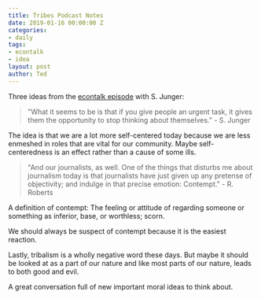 ```yaml
---
title: Tribes Podcast Notes
date: 2019-01-16 00:00:00 Z
categories:
- daily
tags:
- econtalk
- idea
layout: post
author: Ted
---
```


Three ideas from the [econtalk episode](https://www.econtalk.org/sebastian-junger-on-tribe/) with S. Junger:

>"What it seems to be is that if you give people an urgent task, it gives them the opportunity to stop thinking about themselves." - S. Junger

The idea is that we are a lot more self-centered today because we are less enmeshed in roles that are vital for our community.
Maybe self-centeredness is an effect rather than a cause of some ills.  

>"And our journalists, as well. One of the things that disturbs me about journalism today is that journalists have just given up any pretense of objectivity; and indulge in that precise emotion: Contempt." - R. Roberts

A definition of contempt:
The feeling or attitude of regarding someone or something as inferior, base, or worthless; scorn.

We should always be suspect of contempt because it is the easiest reaction.

Lastly, tribalism is a wholly negative word these days. But maybe it should be looked at as a part of our nature and like most parts of our nature, leads to both good and evil.

A great conversation full of new important moral ideas to think about.
